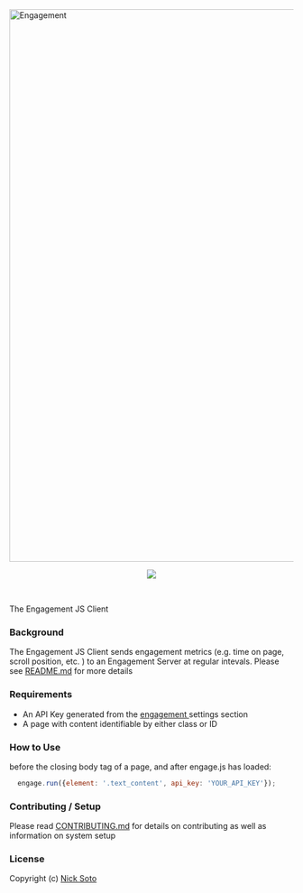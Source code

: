 <img src="app/assets/images/get_engaged.png" alt="Engagement" width="980">

<p align="center">
  <a href="https://codeclimate.com/github/nicksoto/engagement"><img src="https://codeclimate.com/github/nicksoto/engagement/badges/gpa.svg" /></a>
</p>
<br>

The Engagement JS Client

### Background

The Engagement JS Client sends engagement metrics (e.g. time on page, scroll position, etc. ) to an Engagement Server at regular intevals. Please see [README.md](https://github.com/nicksoto/engagement-backend/blob/master/README.md) for more details

### Requirements

- An API Key generated from the [engagement  ](https://github.com/nicksoto/engagement-backend/blob/master/README.md) settings section
- A page with content identifiable by either class or ID

### How to Use

before the closing body tag of a page, and after engage.js has loaded:

```javascript
  engage.run({element: '.text_content', api_key: 'YOUR_API_KEY'});
```

### Contributing / Setup

Please read [CONTRIBUTING.md](https://github.com/nicksoto/engagement-backend/blob/master/CONTRIBUTING.md) for details on contributing as well as information on system setup

### License

Copyright (c) [Nick Soto](http://github.com/nicksoto)
